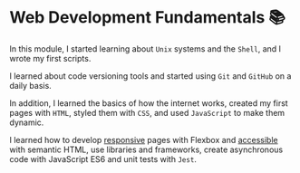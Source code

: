 # Web Development Fundamentals :books:
In this module, I started learning about `Unix` systems and the `Shell`, and I wrote my first scripts.

I learned about code versioning tools and started using `Git` and `GitHub` on a daily basis.

In addition, I learned the basics of how the internet works, created my first pages with `HTML`, styled them with `CSS`, and used `JavaScript` to make them dynamic.

I learned how to develop <u>responsive</u> pages with Flexbox and <u>accessible</u> with semantic HTML, use libraries and frameworks, create asynchronous code with JavaScript ES6 and unit tests with `Jest`.